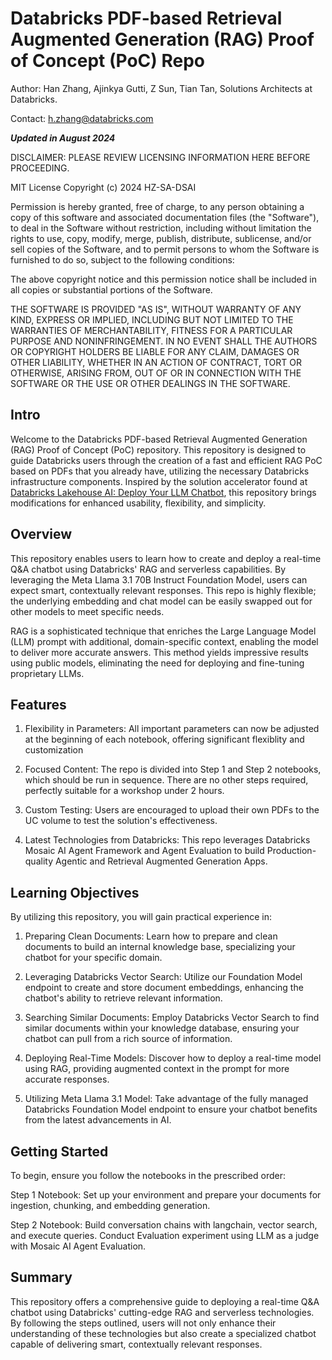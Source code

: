 # Databricks PDF-based Retrieval Augmented Generation (RAG) Proof of Concept (PoC) Repo

Author: Han Zhang, Ajinkya Gutti, Z Sun, Tian Tan, Solutions Architects at Databricks. 

Contact: h.zhang@databricks.com

**_Updated in August 2024_**

DISCLAIMER: PLEASE REVIEW LICENSING INFORMATION HERE BEFORE PROCEEDING. 

MIT License
Copyright (c) 2024 HZ-SA-DSAI

Permission is hereby granted, free of charge, to any person obtaining a copy of this software and associated documentation files (the "Software"), to deal in the Software without restriction, including without limitation the rights to use, copy, modify, merge, publish, distribute, sublicense, and/or sell copies of the Software, and to permit persons to whom the Software is furnished to do so, subject to the following conditions:

The above copyright notice and this permission notice shall be included in all copies or substantial portions of the Software.

THE SOFTWARE IS PROVIDED "AS IS", WITHOUT WARRANTY OF ANY KIND, EXPRESS OR IMPLIED, INCLUDING BUT NOT LIMITED TO THE WARRANTIES OF MERCHANTABILITY, FITNESS FOR A PARTICULAR PURPOSE AND NONINFRINGEMENT. IN NO EVENT SHALL THE AUTHORS OR COPYRIGHT HOLDERS BE LIABLE FOR ANY CLAIM, DAMAGES OR OTHER LIABILITY, WHETHER IN AN ACTION OF CONTRACT, TORT OR OTHERWISE, ARISING FROM, OUT OF OR IN CONNECTION WITH THE SOFTWARE OR THE USE OR OTHER DEALINGS IN THE SOFTWARE.

## Intro
Welcome to the Databricks PDF-based Retrieval Augmented Generation (RAG) Proof of Concept (PoC) repository. This repository is designed to guide Databricks users through the creation of a fast and efficient RAG PoC based on PDFs that you already have, utilizing the necessary Databricks infrastructure components. Inspired by the solution accelerator found at [Databricks Lakehouse AI: Deploy Your LLM Chatbot](https://www.databricks.com/resources/demos/tutorials/data-science-and-ai/lakehouse-ai-deploy-your-llm-chatbot?itm_data=demo_center), this repository brings modifications for enhanced usability, flexibility, and simplicity.

## Overview
This repository enables users to learn how to create and deploy a real-time Q&A chatbot using Databricks' RAG and serverless capabilities. By leveraging the Meta Llama 3.1 70B Instruct Foundation Model, users can expect smart, contextually relevant responses. This repo is highly flexible; the underlying embedding and chat model can be easily swapped out for other models to meet specific needs.

RAG is a sophisticated technique that enriches the Large Language Model (LLM) prompt with additional, domain-specific context, enabling the model to deliver more accurate answers. This method yields impressive results using public models, eliminating the need for deploying and fine-tuning proprietary LLMs.

## Features

1. Flexibility in Parameters: All important parameters can now be adjusted at the beginning of each notebook, offering significant flexiblity and customization

2. Focused Content: The repo is divided into Step 1 and Step 2 notebooks, which should be run in sequence. There are no other steps required, perfectly suitable for a workshop under 2 hours. 

3. Custom Testing: Users are encouraged to upload their own PDFs to the UC volume to test the solution's effectiveness.

4. Latest Technologies from Databricks: This repo leverages Databricks Mosaic AI Agent Framework and Agent Evaluation to build Production-quality Agentic and Retrieval Augmented Generation Apps. 

## Learning Objectives

By utilizing this repository, you will gain practical experience in:

1. Preparing Clean Documents: Learn how to prepare and clean documents to build an internal knowledge base, specializing your chatbot for your specific domain.

2. Leveraging Databricks Vector Search: Utilize our Foundation Model endpoint to create and store document embeddings, enhancing the chatbot's ability to retrieve relevant information.

3. Searching Similar Documents: Employ Databricks Vector Search to find similar documents within your knowledge database, ensuring your chatbot can pull from a rich source of information.

4. Deploying Real-Time Models: Discover how to deploy a real-time model using RAG, providing augmented context in the prompt for more accurate responses.

5. Utilizing Meta Llama 3.1 Model: Take advantage of the fully managed Databricks Foundation Model endpoint to ensure your chatbot benefits from the latest advancements in AI.

## Getting Started
To begin, ensure you follow the notebooks in the prescribed order:

Step 1 Notebook: Set up your environment and prepare your documents for ingestion, chunking, and embedding generation.

Step 2 Notebook: Build conversation chains with langchain, vector search, and execute queries. Conduct Evaluation experiment using LLM as a judge with Mosaic AI Agent Evaluation.

## Summary
This repository offers a comprehensive guide to deploying a real-time Q&A chatbot using Databricks' cutting-edge RAG and serverless technologies. By following the steps outlined, users will not only enhance their understanding of these technologies but also create a specialized chatbot capable of delivering smart, contextually relevant responses.

